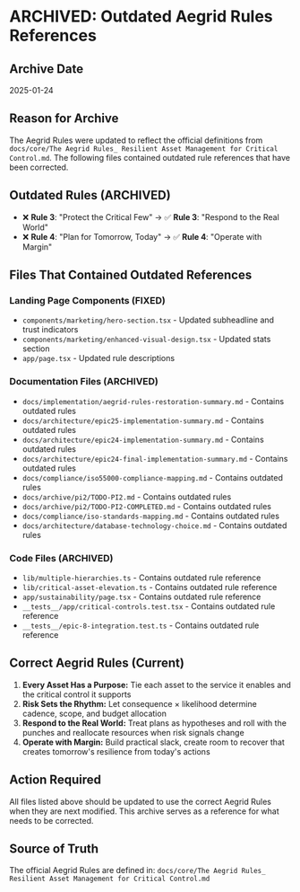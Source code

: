 # ARCHIVED: Outdated Aegrid Rules References

## Archive Date
2025-01-24

## Reason for Archive
The Aegrid Rules were updated to reflect the official definitions from `docs/core/The Aegrid Rules_ Resilient Asset Management for Critical Control.md`. The following files contained outdated rule references that have been corrected.

## Outdated Rules (ARCHIVED)
- ❌ **Rule 3**: "Protect the Critical Few" → ✅ **Rule 3**: "Respond to the Real World"
- ❌ **Rule 4**: "Plan for Tomorrow, Today" → ✅ **Rule 4**: "Operate with Margin"

## Files That Contained Outdated References

### Landing Page Components (FIXED)
- `components/marketing/hero-section.tsx` - Updated subheadline and trust indicators
- `components/marketing/enhanced-visual-design.tsx` - Updated stats section
- `app/page.tsx` - Updated rule descriptions

### Documentation Files (ARCHIVED)
- `docs/implementation/aegrid-rules-restoration-summary.md` - Contains outdated rules
- `docs/architecture/epic25-implementation-summary.md` - Contains outdated rules
- `docs/architecture/epic24-implementation-summary.md` - Contains outdated rules
- `docs/architecture/epic24-final-implementation-summary.md` - Contains outdated rules
- `docs/compliance/iso55000-compliance-mapping.md` - Contains outdated rules
- `docs/archive/pi2/TODO-PI2.md` - Contains outdated rules
- `docs/archive/pi2/TODO-PI2-COMPLETED.md` - Contains outdated rules
- `docs/compliance/iso-standards-mapping.md` - Contains outdated rules
- `docs/architecture/database-technology-choice.md` - Contains outdated rules

### Code Files (ARCHIVED)
- `lib/multiple-hierarchies.ts` - Contains outdated rule reference
- `lib/critical-asset-elevation.ts` - Contains outdated rule reference
- `app/sustainability/page.tsx` - Contains outdated rule reference
- `__tests__/app/critical-controls.test.tsx` - Contains outdated rule reference
- `__tests__/epic-8-integration.test.ts` - Contains outdated rule reference

## Correct Aegrid Rules (Current)
1. **Every Asset Has a Purpose:** Tie each asset to the service it enables and the critical control it supports
2. **Risk Sets the Rhythm:** Let consequence × likelihood determine cadence, scope, and budget allocation
3. **Respond to the Real World:** Treat plans as hypotheses and roll with the punches and reallocate resources when risk signals change
4. **Operate with Margin:** Build practical slack, create room to recover that creates tomorrow's resilience from today's actions

## Action Required
All files listed above should be updated to use the correct Aegrid Rules when they are next modified. This archive serves as a reference for what needs to be corrected.

## Source of Truth
The official Aegrid Rules are defined in:
`docs/core/The Aegrid Rules_ Resilient Asset Management for Critical Control.md`
